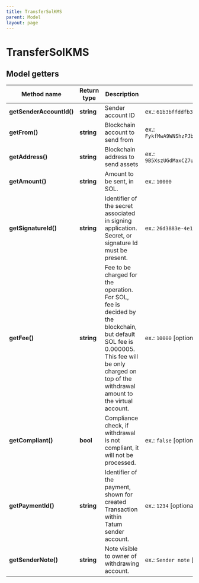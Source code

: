 ```yaml
---
title: TransferSolKMS
parent: Model
layout: page
---
```


# TransferSolKMS

## Model getters

Method name | Return type | Description | Notes
------------ | ------------- | ------------- | -------------
**getSenderAccountId()** | **string** | Sender account ID | ex.: `61b3bffddfb389cde19c73be`
**getFrom()** | **string** | Blockchain account to send from | ex.: `FykfMwA9WNShzPJbbb9DNXsfgDgS3XZzWiFgrVXfWoPJ`
**getAddress()** | **string** | Blockchain address to send assets | ex.: `9B5XszUGdMaxCZ7uSQhPzdks5ZQSmWxrmzCSvtJ6Ns6g`
**getAmount()** | **string** | Amount to be sent, in SOL. | ex.: `10000`
**getSignatureId()** | **string** | Identifier of the secret associated in signing application. Secret, or signature Id must be present. | ex.: `26d3883e-4e17-48b3-a0ee-09a3e484ac83`
**getFee()** | **string** | Fee to be charged for the operation. For SOL, fee is decided by the blockchain, but default SOL fee is 0.000005. This fee will be only charged on top of the withdrawal amount to the virtual account. | ex.: `10000` [optional]
**getCompliant()** | **bool** | Compliance check, if withdrawal is not compliant, it will not be processed. | ex.: `false` [optional]
**getPaymentId()** | **string** | Identifier of the payment, shown for created Transaction within Tatum sender account. | ex.: `1234` [optional]
**getSenderNote()** | **string** | Note visible to owner of withdrawing account. | ex.: `Sender note` [optional]

